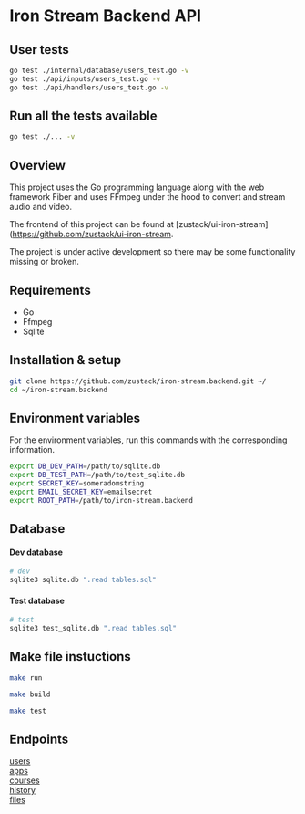 # Iron Stream Backend API

## User tests
```bash
go test ./internal/database/users_test.go -v
go test ./api/inputs/users_test.go -v 
go test ./api/handlers/users_test.go -v
```

## Run all the tests available
```bash
go test ./... -v
```

## Overview
This project uses the Go programming language along with the web framework Fiber 
and uses FFmpeg under the hood to convert and stream audio and video.

The frontend of this project can be found at [zustack/ui-iron-stream](https://github.com/zustack/ui-iron-stream.

The project is under active development so there may be some functionality missing or broken.

## Requirements
- Go 
- Ffmpeg
- Sqlite

## Installation & setup
```bash
git clone https://github.com/zustack/iron-stream.backend.git ~/
cd ~/iron-stream.backend
```

## Environment variables
For the environment variables, run this commands with the corresponding information.
```bash
export DB_DEV_PATH=/path/to/sqlite.db
export DB_TEST_PATH=/path/to/test_sqlite.db
export SECRET_KEY=someradomstring
export EMAIL_SECRET_KEY=emailsecret
export ROOT_PATH=/path/to/iron-stream.backend
```

## Database
#### Dev database 
```bash
# dev
sqlite3 sqlite.db ".read tables.sql"
```
#### Test database 
```bash
# test
sqlite3 test_sqlite.db ".read tables.sql"
```

## Make file instuctions
```bash
make run
```
```bash
make build
```
```bash
make test
```

## Endpoints
[users](https://github.com/zustack/iron-stream.backend/tree/main/endpoints/users) <br>
[apps](https://github.com/zustack/iron-stream.backend/tree/main/endpoints/apps) <br>
[courses](https://github.com/zustack/iron-stream.backend/tree/main/endpoints/courses) <br>
[history](https://github.com/zustack/iron-stream.backend/tree/main/endpoints/history) <br>
[files](https://github.com/zustack/iron-stream.backend/tree/main/endpoints/files) <br>
